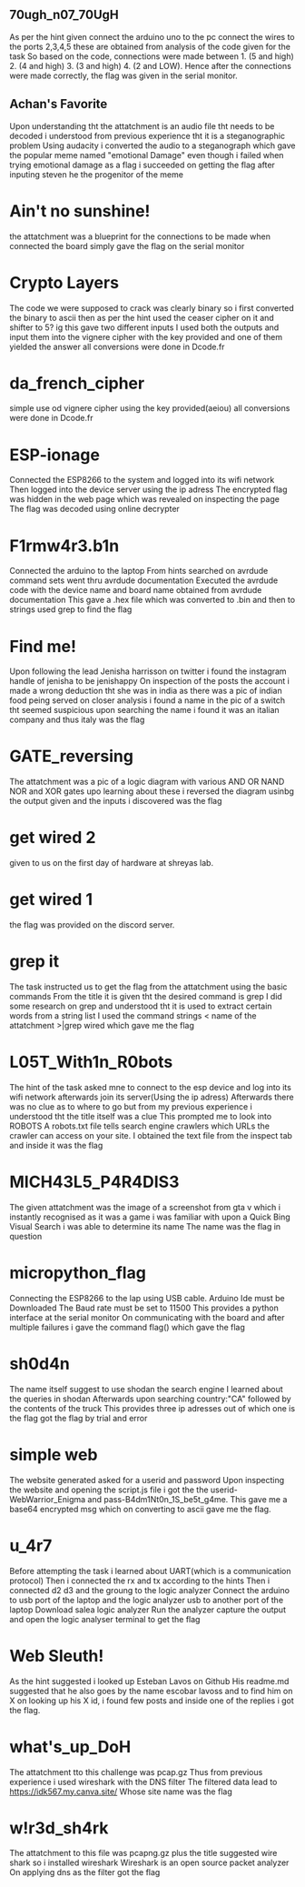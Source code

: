 ## 70ugh_n07_70UgH

As per the hint given connect the arduino uno to the pc
connect the wires to the ports 2,3,4,5 these are obtained from analysis of the code given for the task
So based on the code, connections were made between 1. (5 and high)   2.  (4 and high)  3.  (3 and high)   4. (2 and LOW).
Hence after the connections were made correctly, the flag was given in the serial monitor.

## Achan's Favorite

Upon understanding tht the attatchment is an audio file tht needs to be decoded i understood from previous experience tht it is a steganographic problem
Using audacity i converted the audio to a steganograph which gave the popular meme named "emotional Damage"
even though i failed when trying emotional damage as a flag i succeeded on getting the flag after inputing steven he the progenitor of the meme

# Ain't no sunshine!

the attatchment was a blueprint for the connections to be made 
when connected the board simply gave the flag on the serial monitor

# Crypto Layers

The code we were supposed to crack was clearly binary
so i first converted the binary to ascii
then as per the hint used the ceaser cipher on it and shifter to 5? ig this gave two different inputs
I used both the outputs and input them into the vignere cipher with the key provided and one of them yielded the answer
all conversions were done in Dcode.fr

# da_french_cipher

simple use od vignere cipher using the key provided(aeiou)
all conversions were done in Dcode.fr

# ESP-ionage

Connected the ESP8266 to the system and logged into its wifi network
Then logged into the device server using the ip adress
The encrypted flag was hidden in the web page which was revealed on inspecting the page
The flag was decoded using online decrypter

# F1rmw4r3.b1n

Connected the arduino to the laptop
From hints searched on avrdude command sets went thru avrdude documentation
Executed the avrdude code with the device name and board name obtained from avrdude documentation
This gave a .hex file which was converted to .bin and then to strings used grep to find the flag

# Find me!

Upon following the lead Jenisha harrisson on twitter i found the instagram handle of jenisha to be jenishappy
On inspection of the posts the account i made a wrong deduction tht she was in india as there was a pic of indian food peing served
on closer analysis i found a name in the pic of a switch tht seemed suspicious
upon searching the name i found it was an italian company and thus italy was the flag

# GATE_reversing

The attatchment was a pic of a logic diagram with various AND OR NAND NOR and XOR gates upo learning about these i reversed the diagram usinbg the output given and the inputs i discovered was the flag

# get wired 2

given to us on the first day of hardware at shreyas lab.

# get wired 1

the flag was provided on the discord server.

# grep it

The task instructed us to get the flag from the attatchment using the basic commands
From the title it is given tht the desired command is grep
I did some research on grep and understood tht it is used to extract certain words from a string list
I used the command strings < name of the attatchment >|grep wired
which gave me the flag

# L05T_With1n_R0bots

The hint of the task asked mne to connect to the esp device and log into its wifi network afterwards join its server(Using the ip adress)
Afterwards there was no clue as to where to go but from my previous experience i understood tht the title itself was a clue
This prompted me to look into ROBOTS 
A robots.txt file tells search engine crawlers which URLs the crawler can access on your site.
I obtained the text file from the inspect tab and inside it was the flag

# MICH43L5_P4R4DIS3

The given attatchment was the image of a screenshot from gta v which i instantly recognised as it was a game i was familiar with
upon a Quick Bing Visual Search i was able to determine its name 
The name was the flag in question

# micropython_flag

Connecting the ESP8266 to the lap using USB cable.
Arduino Ide must be Downloaded
The Baud rate must be set to 11500
This provides a python interface at the serial monitor
On communicating with the board and after multiple failures i gave the command flag() which gave the flag

# sh0d4n

The name itself suggest to use shodan the search engine
I learned about the queries in shodan
Afterwards upon searching country:"CA" followed by the contents of the truck
This provides three ip adresses out of which one is the flag
got the flag by trial and error

# simple web

The website generated asked for a userid and password
Upon inspecting the website and opening the script.js file i got the the userid-WebWarrior_Enigma and pass-B4dm1Nt0n_1S_be5t_g4me.
This gave me a base64 encrypted msg which on converting to ascii gave me the flag.

# u_4r7

Before attempting the task i learned about UART(which is a communication protocol)
Then i connected the rx and tx according to the hints
Then i connected d2 d3 and the groung to the logic analyzer 
Connect the arduino to usb port of the laptop and the logic analyzer usb to another port of the laptop
Download salea logic analyzer
Run the analyzer capture the output and open the logic analyser terminal to get the flag

# Web Sleuth!

As the hint suggested i looked up Esteban Lavos on Github His readme.md suggested that he also goes by the name escobar lavoss and to find him on X
on looking up his X id, i found few posts and inside one of the replies i got the flag.

# what's_up_DoH

The attatchment tto this challenge was pcap.gz 
Thus from previous experience i used wireshark with the DNS filter
The filtered data lead to https://idk567.my.canva.site/
Whose site name was the flag

# w!r3d_sh4rk

The attatchment to this file was pcapng.gz plus the title suggested wire shark so i installed wireshark
Wireshark is an open source packet analyzer
On applying dns as the filter got the flag
